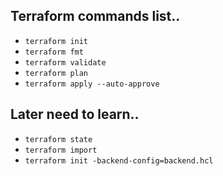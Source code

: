 ## Terraform commands list..

- `terraform init`
- `terraform fmt`
- `terraform validate`
- `terraform plan`
- `terraform apply --auto-approve`

## Later need to learn..

- `terraform state`
- `terraform import`
- `terraform init -backend-config=backend.hcl`
